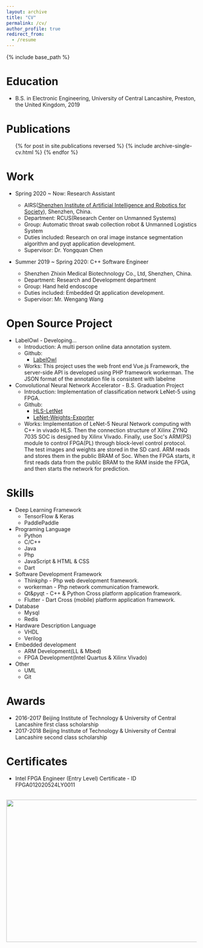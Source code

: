```yaml
---
layout: archive
title: "CV"
permalink: /cv/
author_profile: true
redirect_from:
  - /resume
---
```


{% include base_path %}


Education
======
* B.S. in Electronic Engineering, University of Central Lancashire, Preston, the United Kingdom, 2019

Publications
======
  <ul>{% for post in site.publications reversed %}
    {% include archive-single-cv.html %}
  {% endfor %}</ul>

Work
======
* Spring 2020 ~ Now: Research Assistant
  * AIRS([Shenzhen Institute of Artificial Intelligence and Robotics for Society](https://airs.cuhk.edu.cn/en/)), Shenzhen, China.
  * Department: RCUS(Research Center on Unmanned Systems)
  * Group: Automatic throat swab collection robot & Unmanned Logistics System
  * Duties included: Research on oral image instance segmentation algorithm and pyqt application development.
  * Supervisor: Dr. Yongquan Chen

* Summer 2019 ~ Spring 2020: C++ Software Engineer
  * Shenzhen Zhixin Medical Biotechnology Co., Ltd, Shenzhen, China.
  * Department: Research and Development department
  * Group: Hand held endoscope
  * Duties included: Embedded Qt application development.
  * Supervisor: Mr. Wengang Wang

Open Source Project
======
* LabelOwl - Developing...
  * Introduction: A multi person online data annotation system.
  * Github:
    * [LabelOwl](https://github.com/a2824256/LabelOwl)
  * Works: This project uses the web front end Vue.js Framework, the server-side API is developed using PHP framework workerman. The JSON format of the annotation file is consistent with labelme
* Convolutional Neural Network Accelerator - B.S. Graduation Project
  * Introduction: Implementation of classification network LeNet-5 using FPGA.
  * Github:
      * [HLS-LetNet](https://github.com/a2824256/HLS-LeNet)
      * [LeNet-Weights-Exporter](https://github.com/a2824256/LeNet-Weights-Exporter)
  * Works: Implementation of LeNet-5 Neural Network computing with C++ in vivado HLS. Then the connection structure of Xilinx ZYNQ 7035 SOC is designed by Xilinx Vivado. Finally, use Soc's ARM(PS) module to control FPGA(PL) through block-level control protocol. The test images and weights are stored in the SD card. ARM reads and stores them in the public BRAM of Soc. When the FPGA starts, it first reads data from the public BRAM to the RAM inside the FPGA, and then starts the network for prediction.

  
Skills
======
* Deep Learning Framework
  * TensorFlow & Keras
  * PaddlePaddle
* Programing Language
  * Python
  * C/C++
  * Java
  * Php
  * JavaScript & HTML & CSS
  * Dart
* Software Development Framework
  * Thinkphp - Php web development framework.
  * workerman - Php network communication framework.
  * Qt&pyqt - C++ & Python Cross platform application framework.
  * Flutter - Dart Cross (mobile) platform application framework.
* Database
  * Mysql
  * Redis
* Hardware Description Language 
  * VHDL
  * Verilog
* Embedded development
  * ARM Development(LL & Mbed)
  * FPGA Development(Intel Quartus & Xilinx Vivado)
* Other
  * UML
  * Git

Awards
======
* 2016-2017 Beijing Institute of Technology & University of Central Lancashire first class scholarship
* 2017-2018 Beijing Institute of Technology & University of Central Lancashire second class scholarship

Certificates
======
* Intel FPGA Engineer (Entry Level) Certificate - ID FPGA012020524LY0011
<br/>
<img src="https://a2824256.github.io/images/intel fpga engineer.jpg" width="534" height="377"/>
